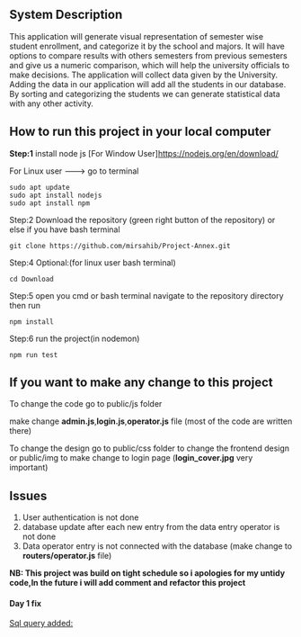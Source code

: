 ## System Description

This application will generate visual representation of semester wise student enrollment, and categorize it by the school and majors. It will have options to compare results with others semesters from previous semesters and give us a numeric comparison, which will help the university officials to make decisions.
The application will collect data given by the University. Adding the data in our application will add all the students in our database. By sorting and categorizing the students we can generate statistical data with any other activity.

## How to run this project in your local computer

**Step:1**
install node js
[For Window User]https://nodejs.org/en/download/

For Linux user ---> go to terminal

```
sudo apt update
sudo apt install nodejs
sudo apt install npm
```

Step:2
Download the repository (green right button of the repository)
or else if you have bash terminal

`git clone https://github.com/mirsahib/Project-Annex.git`

Step:4
Optional:(for linux user bash terminal)

```
cd Download
```

Step:5
open you cmd or bash terminal navigate to the repository directory then run

`npm install`

Step:6
run the project(in nodemon)

`npm run test`

## If you want to make any change to this project

To change the code
go to public/js folder

make change **admin.js**,**login.js**,**operator.js** file (most of the code are written there)

To change the design
go to public/css folder to change the frontend design
or public/img to make change to login page (**login_cover.jpg** very important)

## Issues

1. User authentication is not done
2. database update after each new entry from the data entry operator is not done
3. Data operator entry is not connected with the database (make change to **routers/operator.js** file)

**NB: This project was build on tight schedule so i apologies for my untidy code,In the future i will add comment and refactor this project**

#### Day 1 fix
[Sql query added:](https://github.com/mirsahib/Project-Annex/blob/master/sql_query.txt)
